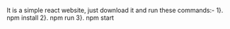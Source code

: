 It is a simple react website, just download it and run these commands:-
1}. npm install
2}. npm run
3}. npm start
